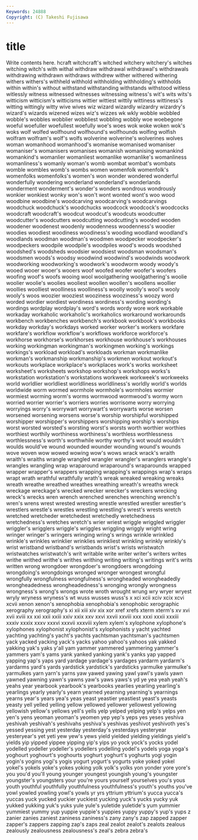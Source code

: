 ```yaml
---
Keywords: 24888 
Copyright: (C) Takeshi Fujisawa
---
```


# title

Write contents here.
hcraft
witchcraft's witched witchery witchery's witches witching witch's with withal withdraw
withdrawal withdrawal's withdrawals withdrawing withdrawn withdraws withdrew wither withered withering
withers withers's withheld withhold withholding withholding's withholds within within's without
withstand withstanding withstands withstood witless witlessly witness witnessed witnesses witnessing
witness's wit's wits wits's witticism witticism's witticisms wittier wittiest wittily
wittiness wittiness's witting wittingly witty wive wives wiz wizard wizardly
wizardry wizardry's wizard's wizards wizened wizes wiz's wizzes wk wkly
wobble wobbled wobble's wobbles wobblier wobbliest wobbling wobbly woe woebegone
woeful woefuller woefullest woefully woe's woes wok woke woken wok's
woks wolf wolfed wolfhound wolfhound's wolfhounds wolfing wolfish wolfram wolfram's
wolf's wolfs wolverine wolverine's wolverines wolves woman womanhood womanhood's womanise
womanised womaniser womaniser's womanisers womanises womanish womanising womankind womankind's womanlier
womanliest womanlike womanlike's womanliness womanliness's womanly woman's womb wombat wombat's
wombats womble wombles womb's wombs women womenfolk womenfolk's womenfolks womenfolks's
women's won wonder wondered wonderful wonderfully wondering wonderland wonderland's wonderlands
wonderment wonderment's wonder's wonders wondrous wondrously wonkier wonkiest wonky won's
won't wont wonted wont's woo wood woodbine woodbine's woodcarving woodcarving's
woodcarvings woodchuck woodchuck's woodchucks woodcock woodcock's woodcocks woodcraft woodcraft's woodcut
woodcut's woodcuts woodcutter woodcutter's woodcutters woodcutting woodcutting's wooded wooden woodener
woodenest woodenly woodenness woodenness's woodier woodies woodiest woodiness woodiness's wooding
woodland woodland's woodlands woodman woodman's woodmen woodpecker woodpecker's woodpeckers woodpile
woodpile's woodpiles wood's woods woodshed woodshed's woodsheds woodsier woodsiest woodsman
woodsman's woodsmen woods's woodsy woodwind woodwind's woodwinds woodwork woodworking woodworking's
woodwork's woodworm woody woody's wooed wooer wooer's wooers woof woofed
woofer woofer's woofers woofing woof's woofs wooing wool woolgathering woolgathering's
woolie woolier woolie's woolies wooliest woollen woollen's woollens woollier woollies
woolliest woolliness woolliness's woolly woolly's wool's wooly wooly's woos woozier
wooziest wooziness wooziness's woozy word worded wordier wordiest wordiness wordiness's
wording wording's wordings wordplay wordplay's word's words wordy wore work
workable workaday workaholic workaholic's workaholics workaround workarounds workbench workbenches workbench's
workbook workbook's workbooks workday workday's workdays worked worker worker's workers
workfare workfare's workflow workflow's workflows workforce workforce's workhorse workhorse's workhorses
workhouse workhouse's workhouses working workingman workingman's workingmen working's workings workings's
workload workload's workloads workman workmanlike workman's workmanship workmanship's workmen workout
workout's workouts workplace workplace's workplaces work's works worksheet worksheet's worksheets
workshop workshop's workshops works's workstation workstation's workstations workweek workweek's workweeks
world worldlier worldliest worldliness worldliness's worldly world's worlds worldwide worm
wormed wormhole wormhole's wormholes wormier wormiest worming worm's worms wormwood
wormwood's wormy worn worried worrier worrier's worriers worries worrisome worry
worrying worryings worry's worrywart worrywart's worrywarts worse worsen worsened worsening
worsens worse's worship worshipful worshipped worshipper worshipper's worshippers worshipping worship's
worships worst worsted worsted's worsting worst's worsts worth worthier worthies
worthiest worthily worthiness worthiness's worthless worthlessness worthlessness's worth's worthwhile worthy
worthy's wot would wouldn't woulds would've wound wounded wounder wounding
wound's wounds wove woven wow wowed wowing wow's wows wrack
wrack's wraith wraith's wraiths wrangle wrangled wrangler wrangler's wranglers wrangle's
wrangles wrangling wrap wraparound wraparound's wraparounds wrapped wrapper wrapper's wrappers
wrapping wrapping's wrappings wrap's wraps wrapt wrath wrathful wrathfully wrath's
wreak wreaked wreaking wreaks wreath wreathe wreathed wreathes wreathing wreath's
wreaths wreck wreckage wreckage's wrecked wrecker wrecker's wreckers wrecking wreck's
wrecks wren wrench wrenched wrenches wrenching wrench's wren's wrens wrest
wrested wresting wrestle wrestled wrestler wrestler's wrestlers wrestle's wrestles wrestling
wrestling's wrest's wrests wretch wretched wretcheder wretchedest wretchedly wretchedness wretchedness's
wretches wretch's wrier wriest wriggle wriggled wriggler wriggler's wrigglers wriggle's
wriggles wriggling wriggly wright wring wringer wringer's wringers wringing wring's
wrings wrinkle wrinkled wrinkle's wrinkles wrinklier wrinklies wrinkliest wrinkling wrinkly
wrinkly's wrist wristband wristband's wristbands wrist's wrists wristwatch wristwatches wristwatch's
writ writable write writer writer's writers writes writhe writhed writhe's
writhes writhing writing writing's writings writ's writs written wrong wrongdoer
wrongdoer's wrongdoers wrongdoing wrongdoing's wrongdoings wronged wronger wrongest wrongful wrongfully
wrongfulness wrongfulness's wrongheaded wrongheadedly wrongheadedness wrongheadedness's wronging wrongly wrongness wrongness's
wrong's wrongs wrote wroth wrought wrung wry wryer wryest wryly
wryness wryness's wt wuss wusses wuss's x xci xcii xciv
xcix xcvi xcvii xenon xenon's xenophobia xenophobia's xenophobic xerographic xerography
xerography's xi xii xiii xiv xix xor xref xrefs xterm
xterm's xv xvi xvii xviii xx xxi xxii xxiii xxiv
xxix xxv xxvi xxvii xxviii xxx xxxi xxxii xxxiii xxxiv
xxxix xxxv xxxvi xxxvii xxxviii xylem xylem's xylophone xylophone's xylophones
xylophonist xylophonist's xylophonists y yacht yachted yachting yachting's yacht's yachts
yachtsman yachtsman's yachtsmen yack yacked yacking yack's yacks yahoo yahoo's
yahoos yak yakked yakking yak's yaks y'all yam yammer yammered
yammering yammer's yammers yam's yams yank yanked yanking yank's yanks
yap yapped yapping yap's yaps yard yardage yardage's yardages yardarm
yardarm's yardarms yard's yards yardstick yardstick's yardsticks yarmulke yarmulke's yarmulkes
yarn yarn's yarns yaw yawed yawing yawl yawl's yawls yawn
yawned yawning yawn's yawns yaw's yaws yaws's yd ye yea
yeah yeah's yeahs year yearbook yearbook's yearbooks yearlies yearling yearling's
yearlings yearly yearly's yearn yearned yearning yearning's yearnings yearns year's
years yea's yeas yeast yeastier yeastiest yeast's yeasts yeasty yell
yelled yelling yellow yellowed yellower yellowest yellowing yellowish yellow's yellows
yell's yells yelp yelped yelping yelp's yelps yen yen's yens
yeoman yeoman's yeomen yep yep's yeps yes yeses yeshiva yeshivah
yeshivah's yeshivahs yeshiva's yeshivas yeshivot yeshivoth yes's yessed yessing yest
yesterday yesterday's yesterdays yesteryear yesteryear's yet yeti yew yew's yews
yield yielded yielding yieldings yield's yields yip yipped yippee yipping
yip's yips yo yock yock's yocks yodel yodelled yodeller yodeller's
yodellers yodelling yodel's yodels yoga yoga's yoghourt yoghourt's yoghourts yoghurt
yoghurt's yoghurts yogi yogin yogin's yogins yogi's yogis yogurt yogurt's
yogurts yoke yoked yokel yokel's yokels yoke's yokes yoking yolk
yolk's yolks yon yonder yore yore's you you'd you'll young
younger youngest youngish young's youngster youngster's youngsters your you're yours
yourself yourselves you's yous youth youthful youthfully youthfulness youthfulness's youth's
youths you've yowl yowled yowling yowl's yowls yr yrs yttrium
yttrium's yucca yucca's yuccas yuck yucked yuckier yuckiest yucking yuck's
yucks yucky yuk yukked yukking yuk's yuks yule yule's yuletide
yuletide's yum yummier yummiest yummy yup yuppie yuppie's yuppies yuppy
yuppy's yup's yups z zanier zanies zaniest zaniness zaniness's zany
zany's zap zapped zapper zapper's zappers zapping zap's zaps zeal
zealot zealot's zealots zealous zealously zealousness zealousness's zeal's zebra zebra's

